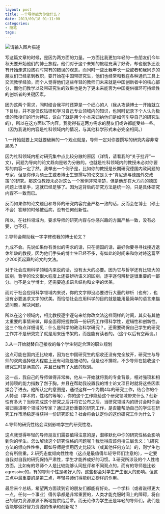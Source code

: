 ```yaml
---
layout: post
title: 一个导师能为你做什么？
date: 2013/09/18 01:11:00
categories: 
- 随笔
tags: 
---
```


![请输入图片描述][1]

写这篇文章的时候，是因为两方面的力量。一方面比我更加年轻的一些朋友们今年秋天要开始他们的博士旅程，他们对于这个未知的旅程充满了好奇，却也很多还没有开始走这段旅程时常有的错误的观念。而同时一些比我年长一些或者和我同岁的朋友们已经拿到教职，要开始在中国带研究生，他们也经常和我在各种通讯工具上交流教学经验，而个人觉得他们这些年轻的教师们未来就是中国创新者中的核心部分，而他们教学以及带研究生的效果也是为了更未来能否为中国提供循环可持续性的创新者的关键因素。

因为这两个需求，同时结合我平时还算是一个细心的人（我从攻读博士一开始就立下目标，并不是仅仅钻研和学习自己专业领域内的知识，也同时记录下个人认为极佳的教授们的行为特征，说白了就是用个小本来归纳他们是如何引导自己的研究生的），所以在这方面以下内容，我觉得有这两方需求的朋友们或许都能受益一些。（因为我说的内容是社科领域内的情况，与其他科学形式未必完全相同。）

1.一开始就要上来就要破解的一个观点就是，导师一定对你要撰写的研究内容非常熟悉？

因为社科领域内相对研究集中点比较分散的原因（详情，请看我的“关于批评”一文），问题为导向的论文趋向是较为分散的。也就是社科领域内的教授未必对你要写的内容一定了然。我举出一个例子是，比如你的教授是长期研究德国内政问题的专家，但是你作为硕士生或者博士生想撰写的论文是关于“肯尼迪与德国外交政策”的研究。那这位教授未必对这么一个案例非常清楚，但是他却在大方向的德国问题上很拿手，这就已经足够了。因为这背后的研究方法是统一的，只是具体研究内容不一致而已。

反而如果你的论文题目和导师的研究内容完全严格一致的话，反而会在博士（硕士不会）答辩的时候被诟病，没有任何创新性。

所以，在社科领域内，要求导师的研究内容与你感兴趣的方面严格一致，没有必要，也不好。

2.导师会帮助我一字字修改我的博士论文？

九成不会。先说如果你有类似的需求的话，只在德国的话，最好你要寻寻找接近退休年龄的教授，因为他们手头的博士生已经不多，有如此的时间来和你对峙这篇至少200页起算的论文的文法。

对于社会应用科学领域内来说的话，没有太大的必要。因为它与哲学还有比较大的区别，哲学的论文很大程度上还要辨析语义的区别，逐字逐句辨析是很重要的一部分。也不是文学博士，还需要追求语言结构和文字的优美。

而对于社会应用科学领域内来说，你的文字即没必要进行大量的辨析（也有），也没有必要追求文字的优美。而恰恰社会应用科学的目的就是能用最简单的语言来描述问题，解决问题。

所以在这个领域内，相比教授逐字逐句来给你改文法这样同样的时间，其实有其他太重要的事情来做，即全面得把握你第一份研究工作得科学性，逻辑性和创新性。这三个特点详细请见：什么是科学的政治科学研究？。还需要确保自己学生的研究工作并不是研究完了就是用来压书架的，而是能有读者的。（这个以后有空再谈。）

3.从一开始就替自己接收的每个学生制定合理的职业规划

这点可能在国内还比较难，因为在中国研究生的招收还没有完全放开，研究生与导师的双向选择很大程度上还有可能是被动的。但是也不排除，不少导师在接收这个研究生时是满意的，并且已经有了大致的规划。

这一点，我自己的导师做得非常棒，他从一开始就将我的专业背景，相对强项和相对弱项的能力指数了然于胸，并且在帮助我设置我的博士论文项目时就将这些因素揉合了进去。他所认定的意图是，通过这样一个为期4年的研究工作，结合你的个人特点（学术的，性格的等等），你的这个工作能给这个研究领域带来什么？创新性有多大？当你完成这个研究之后并将它公布之后，当研究领域内的研讨会时你会被归类进哪个领域的专家？通过这份重要的研究工作，是否能帮助自己的学生在研究工作市场稳定得获得一份研究职位？社会将会认定你的这份研究工作为什么？

4.导师的研究性格会深刻影响学生的研究性格。

这点我觉得年轻的导师朋友们需要值得注意的是，潜移默化中你的研究性格会影响到你的学生。怎么解读这个研究性格的问题呢？我觉得应该包括三层含义：1.研究方法的倾向性性格，即如导师是惯用历史比较法（或其他任何方法）的，则学生也会有所侧重。2.研究态度倾向性性格（这点是最值得年轻导师们注意的），一定要自我对自我的研究保持严肃性，学生才能养成好的习惯。3.研究所涉及的个人性格方面，比如有的导师个人是比较能够认同批评和不同观点的，而有的导师是比较agressive的，有的导师个性是老好人的，这些都会对学生产生很大的影响。但这三点中最重要的是第二点，年轻导师们得能树立榜样的作用。

最后来个总结，希望两方面读到它的朋友们都能有好处。一个学科（或者说得更大一点，任何一个事业）得传承都是非常重要的，人类才能克服时间上的障碍，将自己的智力资源源源不断地提供给后辈。而无论作为学生还是年轻的导师们，我们是否能够做好智力资源的传承和创新呢？

 [1]: http://ww3.sinaimg.cn/large/006tNc79gw1f511f1sxfwj30go0awab4

 [2]: http://zhuanlan.zhihu.com/lesenratte/19574631
